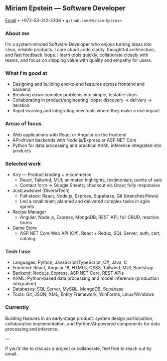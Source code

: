 ## Miriam Epstein — Software Developer

[Email](mailto:m0533123308@gmail.com) • +972-53-312-3308 • `github.com/Miriam-Epstein`

### About me
I’m a system‑minded Software Developer who enjoys turning ideas into clear, reliable products. I care about code clarity, thoughtful architecture, and fast feedback loops. I learn tools quickly, collaborate closely with teams, and focus on shipping value with quality and empathy for users.

### What I’m good at
- Designing and building end‑to‑end features across frontend and backend
- Breaking down complex problems into simple, testable steps
- Collaborating in product/engineering loops: discovery → delivery → iteration
- Rapid learning and integrating new tools where they make a real impact

### Areas of focus
- Web applications with React or Angular on the frontend
- API‑driven backends with Node.js/Express or ASP.NET Core
- Python for data processing and practical AI/ML inference integrated into products

### Selected work
- Airy — Product landing + e‑commerce
  - React, Tailwind, MUI; animated highlights, testimonials, points of sale
  - Contact form → Google Sheets; checkout via Grow; fully responsive
- JustLawIsrael (DiversiTech)
  - Full‑stack: React, Node.js, Express, Supabase, Git (branches/flows)
  - Led a small team; planned and delivered complex tasks in agile sprints
- Recipe Manager
  - Angular, Node.js, Express, MongoDB; REST API; full CRUD, reactive forms
- Game Store
  - ASP.NET Core Web API (C#), React + Redux, SQL Server; auth, cart, catalog

### Tech I use
- Languages: Python, JavaScript/TypeScript, C#, Java, C
- Frontend: React, Angular 18, HTML5, CSS3, Tailwind, MUI, Bootstrap
- Backend: Node.js, Express, ASP.NET Core, REST APIs
- AI/ML: Python‑based data processing and model inference (production integration)
- Databases: SQL Server, MySQL, MongoDB, Supabase
- Tools: Git, JSON, XML, Entity Framework, WinForms, Linux/Windows

### Currently
Building features in an early‑stage product: system design participation, collaborative implementation, and Python/AI‑powered components for data processing and inference.

—

If you’d like to discuss a project or collaborate, feel free to reach out by email.

 
